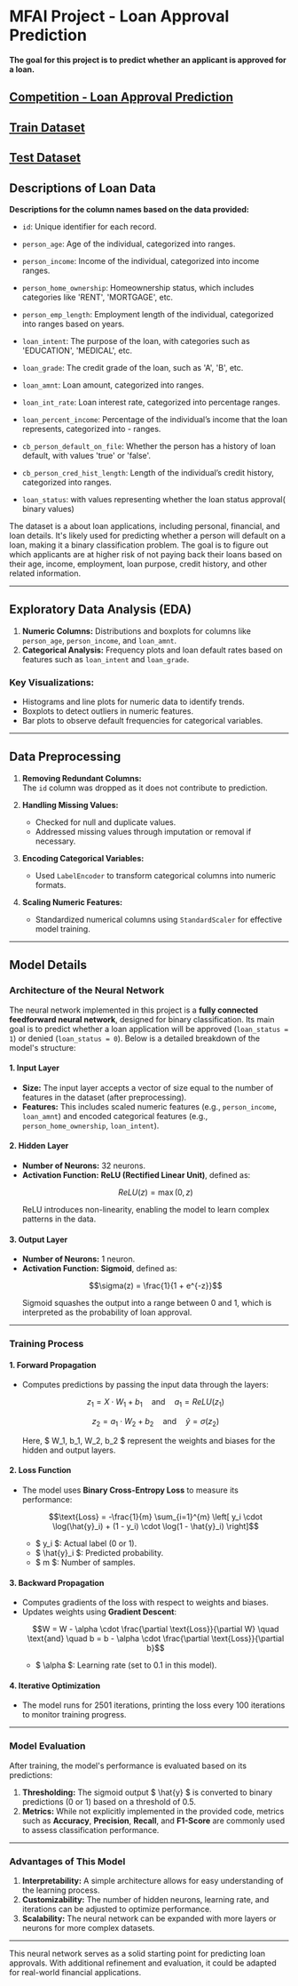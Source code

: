 # **MFAI Project - Loan Approval Prediction**
**The goal for this project is to predict whether an applicant is approved for a loan.**

## [Competition - Loan Approval Prediction](https://www.kaggle.com/competitions/playground-series-s4e10)

## [Train Dataset](https://drive.google.com/file/d/1jk9o22ubUvFh0ywrPje-LUS9N8Vy_0IE/view?usp=drive_link)

## [Test Dataset](https://drive.google.com/file/d/1q41Ro07XX6te2loEXL3pgAWkyMrDaUZs/view?usp=drive_link)

## **Descriptions of Loan Data**

**Descriptions for the column names based on the data provided:**


*   `id`: Unique identifier for each record.

*   `person_age`: Age of the individual, categorized into ranges.

*   `person_income`: Income of the individual, categorized into income ranges.

*   `person_home_ownership`: Homeownership status, which includes categories like 'RENT', 'MORTGAGE', etc.

*   `person_emp_length`: Employment length of the individual, categorized into ranges based on years.

*   `loan_intent`: The purpose of the loan, with categories such as 'EDUCATION', 'MEDICAL', etc.

*   `loan_grade`: The credit grade of the loan, such as 'A', 'B', etc.

*   `loan_amnt`: Loan amount, categorized into ranges.

*   `loan_int_rate`: Loan interest rate, categorized into percentage ranges.

*   `loan_percent_income`: Percentage of the individual’s income that the loan represents, categorized into - ranges.

*   `cb_person_default_on_file`: Whether the person has a history of loan default, with values 'true' or 'false'.

*   `cb_person_cred_hist_length`: Length of the individual’s credit history, categorized into ranges.

*   `loan_status`: with values representing whether the loan status approval( binary values)


The dataset is a about loan applications, including personal, financial, and loan details. 
It's likely used for predicting whether a person will default on a loan, making it a binary classification problem. 
The goal is to figure out which applicants are at higher risk of not paying back their loans based on their age, income, employment, loan purpose, credit history, and other related information.

---

## **Exploratory Data Analysis (EDA)**  
1. **Numeric Columns:** Distributions and boxplots for columns like `person_age`, `person_income`, and `loan_amnt`.  
2. **Categorical Analysis:** Frequency plots and loan default rates based on features such as `loan_intent` and `loan_grade`.  

### Key Visualizations:  
- Histograms and line plots for numeric data to identify trends.  
- Boxplots to detect outliers in numeric features.  
- Bar plots to observe default frequencies for categorical variables.  

---

## **Data Preprocessing**  

1. **Removing Redundant Columns:**  
   The `id` column was dropped as it does not contribute to prediction.  

2. **Handling Missing Values:**  
   - Checked for null and duplicate values.  
   - Addressed missing values through imputation or removal if necessary.  

3. **Encoding Categorical Variables:**  
   - Used `LabelEncoder` to transform categorical columns into numeric formats.  

4. **Scaling Numeric Features:**  
   - Standardized numerical columns using `StandardScaler` for effective model training.  


---

## **Model Details**

### **Architecture of the Neural Network**

The neural network implemented in this project is a **fully connected feedforward neural network**, designed for binary classification. Its main goal is to predict whether a loan application will be approved (`loan_status = 1`) or denied (`loan_status = 0`). Below is a detailed breakdown of the model's structure:  

#### **1. Input Layer**
- **Size:** The input layer accepts a vector of size equal to the number of features in the dataset (after preprocessing).  
- **Features:** This includes scaled numeric features (e.g., `person_income`, `loan_amnt`) and encoded categorical features (e.g., `person_home_ownership`, `loan_intent`).  

#### **2. Hidden Layer**
- **Number of Neurons:** 32 neurons.  
- **Activation Function:** **ReLU (Rectified Linear Unit)**, defined as:  
  ```math
  ReLU(z) = \max(0, z)
  ```
  ReLU introduces non-linearity, enabling the model to learn complex patterns in the data.  

#### **3. Output Layer**
- **Number of Neurons:** 1 neuron.  
- **Activation Function:** **Sigmoid**, defined as:  
  ```math
  \sigma(z) = \frac{1}{1 + e^{-z}}
  ```
  Sigmoid squashes the output into a range between 0 and 1, which is interpreted as the probability of loan approval.  

---

### **Training Process**

#### **1. Forward Propagation**
- Computes predictions by passing the input data through the layers:  
  ```math
  z_1 = X \cdot W_1 + b_1 \quad \text{and} \quad a_1 = ReLU(z_1)
  ```
  ```math
  z_2 = a_1 \cdot W_2 + b_2 \quad \text{and} \quad \hat{y} = \sigma(z_2)
  ```
  Here, $ W_1, b_1, W_2, b_2 $ represent the weights and biases for the hidden and output layers.  

#### **2. Loss Function**
- The model uses **Binary Cross-Entropy Loss** to measure its performance:
  ```math
  \text{Loss} = -\frac{1}{m} \sum_{i=1}^{m} \left[ y_i \cdot \log(\hat{y}_i) + (1 - y_i) \cdot \log(1 - \hat{y}_i) \right]
  ```
  - $ y_i $: Actual label (0 or 1).  
  - $ \hat{y}_i $: Predicted probability.  
  - $ m $: Number of samples.  

#### **3. Backward Propagation**
- Computes gradients of the loss with respect to weights and biases.  
- Updates weights using **Gradient Descent**:
  ```math
  W = W - \alpha \cdot \frac{\partial \text{Loss}}{\partial W} \quad \text{and} \quad b = b - \alpha \cdot \frac{\partial \text{Loss}}{\partial b}
  ```
  - $ \alpha $: Learning rate (set to 0.1 in this model).  

#### **4. Iterative Optimization**
- The model runs for 2501 iterations, printing the loss every 100 iterations to monitor training progress.  

---

### **Model Evaluation**

After training, the model's performance is evaluated based on its predictions:  
1. **Thresholding:** The sigmoid output $ \hat{y} $ is converted to binary predictions (0 or 1) based on a threshold of 0.5.  
2. **Metrics:** While not explicitly implemented in the provided code, metrics such as **Accuracy**, **Precision**, **Recall**, and **F1-Score** are commonly used to assess classification performance.  

---

### **Advantages of This Model**
1. **Interpretability:** A simple architecture allows for easy understanding of the learning process.  
2. **Customizability:** The number of hidden neurons, learning rate, and iterations can be adjusted to optimize performance.  
3. **Scalability:** The neural network can be expanded with more layers or neurons for more complex datasets.  

---

This neural network serves as a solid starting point for predicting loan approvals. With additional refinement and evaluation, it could be adapted for real-world financial applications.
